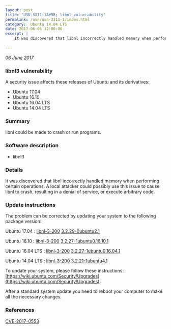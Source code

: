 ```yaml
---
layout: post
title: "USN-3311-1&#58; libnl vulnerability"
permalink: /usn/usn-3311-1/index.html
category:  Ubuntu 14.04 LTS
date: 2017-06-06 12:00:00
excerpt: |
    It was discovered that libnl incorrectly handled memory when performing certain operations. A local attacker could possibly use this issue to cause libnl to crash, resulting in a denial of service, or execute arbitrary code. 
    
--- 
```

 
 

*06 June 2017*

### libnl3 vulnerability

A security issue affects these releases of Ubuntu and its derivatives:

* Ubuntu 17.04
* Ubuntu 16.10
* Ubuntu 16.04 LTS
* Ubuntu 14.04 LTS

### Summary

libnl could be made to crash or run programs. 

### Software description

* libnl3 

### Details

It was discovered that libnl incorrectly handled memory when performing certain operations. A local attacker could possibly use this issue to cause libnl to crash, resulting in a denial of service, or execute arbitrary code. 

### Update instructions

The problem can be corrected by updating your system to the following package version:

Ubuntu 17.04
 : [libnl-3-200](https://launchpad.net/ubuntu/+source/libnl3) <span> [3.2.29-0ubuntu2.1](https://launchpad.net/ubuntu/+source/libnl3/3.2.29-0ubuntu2.1) </span> 

Ubuntu 16.10
 : [libnl-3-200](https://launchpad.net/ubuntu/+source/libnl3) <span> [3.2.27-1ubuntu0.16.10.1](https://launchpad.net/ubuntu/+source/libnl3/3.2.27-1ubuntu0.16.10.1) </span> 

Ubuntu 16.04 LTS
 : [libnl-3-200](https://launchpad.net/ubuntu/+source/libnl3) <span> [3.2.27-1ubuntu0.16.04.1](https://launchpad.net/ubuntu/+source/libnl3/3.2.27-1ubuntu0.16.04.1) </span> 

Ubuntu 14.04 LTS
 : [libnl-3-200](https://launchpad.net/ubuntu/+source/libnl3) <span> [3.2.21-1ubuntu4.1](https://launchpad.net/ubuntu/+source/libnl3/3.2.21-1ubuntu4.1) </span> 

To update your system, please follow these instructions: [https://wiki.ubuntu.com/Security/Upgrades](https://wiki.ubuntu.com/Security/Upgrades).

After a standard system update you need to reboot your computer to make all the necessary changes. 

### References

 
 [CVE-2017-0553](http://people.ubuntu.com/~ubuntu-security/cve/CVE-2017-0553)
 

